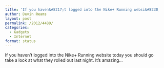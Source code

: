 ```yaml
---
title: 'If you haven&#8217;t logged into the Nike+ Running websi&#8230;'
author: Devin Reams
layout: post
permalink: /2012/4489/
categories:
  - Gadgets
  - Internet
format: status
---
```

If you haven&#8217;t logged into the Nike+ Running website today you should go take a look at what they rolled out last night. It&#8217;s amazing&#8230;